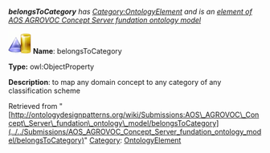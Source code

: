 ___belongsToCategory__ has [Category:OntologyElement](../../Category/OntologyElement "Category:OntologyElement") and is an [element of](../../Property/ElementOf "Property:ElementOf") [AOS AGROVOC Concept Server fundation ontology model](../../Submissions/AOS_AGROVOC_Concept_Server_fundation_ontology_model "Submissions:AOS AGROVOC Concept Server fundation ontology model")_


  




[![ObjectProperty](../../images/thumb/c/c3/ObjectProperty.gif/45px-ObjectProperty.gif)](../../Image/ObjectProperty.gif "ObjectProperty")
__Name__: belongsToCategory 


__Type:__ owl:ObjectProperty 


__Description__: to map any domain concept to any category of any classification scheme 





Retrieved from "[http://ontologydesignpatterns.org/wiki/Submissions:AOS\_AGROVOC\_Concept\_Server\_fundation\_ontology\_model/belongsToCategory](../../Submissions/AOS_AGROVOC_Concept_Server_fundation_ontology_model/belongsToCategory)"
 [Category](http://ontologydesignpatterns.org/wiki/Special:Categories "Special:Categories"): [OntologyElement](../../Category/OntologyElement "Category:OntologyElement")